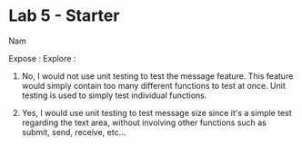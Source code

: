 # Lab 5 - Starter
Nam

Expose : 
Explore : 


1. No, I would not use unit testing to test the message feature. This feature would simply contain too many different functions to test at once. Unit testing is used to simply test individual functions.

2. Yes, I would use unit testing to test message size since it's a simple test regarding the text area, without involving other functions such as submit, send, receive, etc...